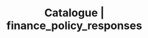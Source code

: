 ---
layout: dataset
title: Catalogue | finance_policy_responses
data:
  id: finance_policy_responses
  sharing: public
  topics:
    - b2c
  challenges:
    - aloha
  tags:
    - 'Economy, Governments, Policy, Response, COVID'
  createdAt: '2020-06-12'
  title: 'COVID-19 Finance Sector Related Policy Responses '
  author: Erik Feyen
  author_email: efeijen@worldbank.org
  url: 'https://datacatalog.worldbank.org/'
  maintainer: Maria Ivanciu
  maintainer_email: maria@emergentalliance.org
  description: >-
    Overview of policy measures taken in jurisdictions and by type of measure in
    support of the financial sector to address the impact of the COVID-19
    pandemic. This dataset is updated regularly and remains work in progress. As
    such, it may contain errors and omissions. Compiled by the Finance,
    Competitiveness & Innovation Global Practice. 
  references:
    - url: >-
        https://datacatalog.worldbank.org/dataset/covid-19-finance-sector-related-policy-responses
      description: 'Sources: National authorities, Yale, IIF, IMF, OECD, IADB.'

---